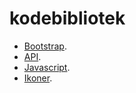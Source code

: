 # kodebibliotek

* [Bootstrap](https://github.com/TobiasBrage/kodebibliotek/blob/master/Bootstrap).
* [API](https://github.com/TobiasBrage/kodebibliotek/tree/master/api).
* [Javascript](https://github.com/TobiasBrage/kodebibliotek/tree/master/javascript).
* [Ikoner](https://material.io/icons/).